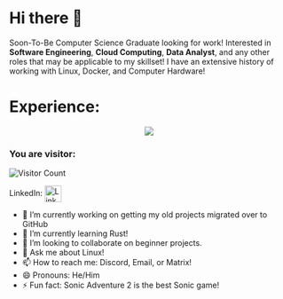 # Hi there 👋
Soon-To-Be Computer Science Graduate looking for work! Interested in **Software Engineering**, **Cloud Computing**, **Data Analyst**, and any other roles that may be applicable to my skillset! I have an extensive history of working with Linux, Docker, and Computer Hardware!


# Experience:
<p align="center">
  <a href="https://skillicons.dev">
    <img src="https://skillicons.dev/icons?i=c,python,rust,java,linux,docker,git,github,audition,photoshop,premiere,apple,windows,blender,arch,arduino,go,godot,grafana,latex,markdown,mastodon,matlab,mint,vim,notion,obsidian,postgresql,raspberrypi,redhat,ubuntu,unreal,unity,vscode," />
  </a>
</p>


### You are visitor: 
![Visitor Count](https://profile-counter.glitch.me/{linuxmunchies}/count.svg)


 LinkedIn:  <a href="https://www.linkedin.com/in/linuxmunchies/">
 <img  alt="LinkedIn" title="LinkedIn" src="https://img.shields.io/static/v1?message=LinkedIn&logo=linkedin&label=&color=0077B5&logoColor=white&labelColor=&style=for-the-badge" height="30" align="center" /></a>

- 🔭 I’m currently working on getting my old projects migrated over to GitHub
- 🌱 I’m currently learning Rust!
- 👯 I’m looking to collaborate on beginner projects.
- 💬 Ask me about Linux!
- 📫 How to reach me: Discord, Email, or Matrix!
- 😄 Pronouns: He/Him
- ⚡ Fun fact: Sonic Adventure 2 is the best Sonic game!
